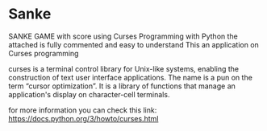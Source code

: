 # Sanke
SANKE GAME with score using Curses Programming with Python
the attached is fully commented and easy to understand
This an application on
Curses programming 

curses is a terminal control library for Unix-like systems, enabling the construction of text user interface applications.
The name is a pun on the term “cursor optimization”.
It is a library of functions that manage an application's display on character-cell terminals.


for more information you can check this link:
https://docs.python.org/3/howto/curses.html
